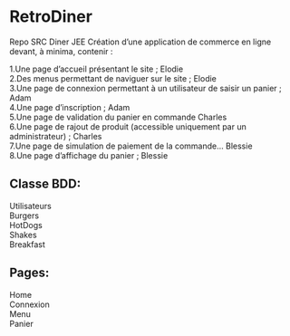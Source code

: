 # RetroDiner
Repo SRC Diner JEE
Création d’une application de commerce en ligne devant, à minima, contenir :

  1.Une page d’accueil présentant le site ; Elodie  
  2.Des menus permettant de naviguer sur le site ; Elodie  
  3.Une page de connexion permettant à un utilisateur de saisir un panier ; Adam  
  4.Une page d’inscription ; Adam  
  5.Une page de validation du panier en commande Charles  
  6.Une page de rajout de produit (accessible uniquement par un administrateur) ; Charles  
  7.Une page de simulation de paiement de la commande… Blessie  
  8.Une page d’affichage du panier ; Blessie  
   
## Classe BDD:  
 Utilisateurs  
 Burgers  
 HotDogs  
 Shakes  
 Breakfast  
 
## Pages:  
 Home  
 Connexion  
 Menu  
 Panier  
